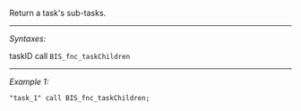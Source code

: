 Return a task's sub-tasks.


---
*Syntaxes:*

taskID call `BIS_fnc_taskChildren`

---
*Example 1:*

```sqf
"task_1" call BIS_fnc_taskChildren;
```